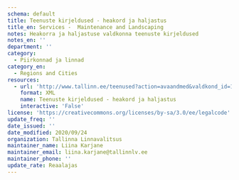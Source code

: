 ```yaml
---
schema: default
title: Teenuste kirjeldused - heakord ja haljastus
title_en: Services -  Maintenance and Landscaping
notes: Heakorra ja haljastuse valdkonna teenuste kirjeldused
notes_en: ''
department: ''
category:
  - Piirkonnad ja linnad
category_en:
  - Regions and Cities
resources:
  - url: 'http://www.tallinn.ee/teenused?action=avaandmed&valdkond_id=13'
    format: XML
    name: Teenuste kirjeldused - heakord ja haljastus
    interactive: 'False'
license: 'https://creativecommons.org/licenses/by-sa/3.0/ee/legalcode'
update_freq: ''
date_issued: ''
date_modified: 2020/09/24
organization: Tallinna Linnavalitsus
maintainer_name: Liina Karjane
maintainer_email: liina.karjane@tallinnlv.ee
maintainer_phone: ''
update_rate: Reaalajas
---
```

